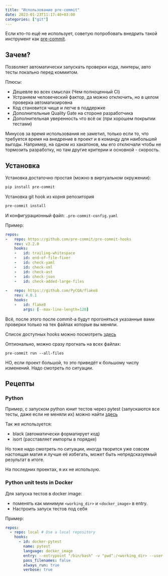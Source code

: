 ```yaml
---
title: "Использование pre-commit"
date: 2023-01-23T11:17:40+03:00
categories: ["git"]
---
```


Если кто-то ещё не использует, советую попробовать внедрить такой инструмент как [pre-commit](https://pre-commit.com/#install).

<!--more-->

## Зачем?
Позволяет автоматически запускать проверки кода, линтеры, авто тесты локально перед коммитом.

Плюсы:
- Дешевле во всех смыслах (Чем полноценный CI)
- Устраняем человеческий фактор, да можно отключить, но в целом проверка автоматизировна
- Код становится чище и легче в поддержке
- Дополнительные Quality Gate на стороне разработчика
- Дополнительная уверенность что всё ок (при хорошем покрытии тестами)

Минусов за время использования не заметил, только если то, что требуется время на внедрение в проект и в команду для наибольшей выгоды.
Например, на одном из хакатонов, мы его отключали чтобы не тормозить разработку, но там другие критерии и основной - скорость.

## Установка

Установка достаточно простая (можно в виртуальном окружении):
```bash
pip install pre-commit  
```

Установка git hook из корня репозитория  
```bash
pre-commit install  
```

И конфигурационный файл: `.pre-commit-config.yaml`

Пример:
```yaml
repos:  
-   repo: https://github.com/pre-commit/pre-commit-hooks  
    rev: v3.2.0  
    hooks:  
    -   id: trailing-whitespace  
    -   id: end-of-file-fixer  
    -   id: check-yaml  
    -   id: check-xml  
    -   id: check-ast  
    -   id: check-json  
    -   id: check-added-large-files  
  
-   repo: https://github.com/PyCQA/flake8  
    rev: 4.0.1  
    hooks:  
    -   id: flake8  
        args: [--max-line-length=120]
```

Всё, после этого после commit-а будут прогоняться указанные вами проверки только на тех файлах которые вы меняли.

Список доступных hooks можно посмотреть [здесь](https://pre-commit.com/hooks.html)

Оптионально, можно сразу прогнать на всех файлах:
```
pre-commit run --all-files
```

НО, если проект большой, то это приведёт к большому числу изменений. Надо смотреть по ситуации.

## Рецепты

### Python
Пример, с запуском python юнит тестов через pytest (запускаются все тесты, даже если не меняли их) можно найти [здесь](https://github.com/arybin93/hw-template/blob/master/.pre-commit-config.yaml)

Так же используется:
- black (автоматически форматирует код)
- isort (расставляет импорты в порядке) 

Но тоже надо смотреть по ситуации, иногда творится уже совсем настоящая магия и лучше её избегать, может быть непредсказуемый результат в итоге. 

На последних проектах, я их не использую.

### Python unit tests in Docker

Для запуска тестов в docker image:
- поменять как минимум `<working_dir>` и `<docker_image>` в entry.
- Настроить запуск тестов под себя

Пример:
```yaml
repos:
  - repo: local # Use a local repository
    hooks:
      - id: docker-pytest
        name: pytest
        language: docker_image
        entry: --entrypoint "/bin/bash" -v "pwd":/<working_dir> --user root <docker_image> -c "pytest -v tests/"
        pass_filenames: false
        always_run: true
        verbose: true
```
